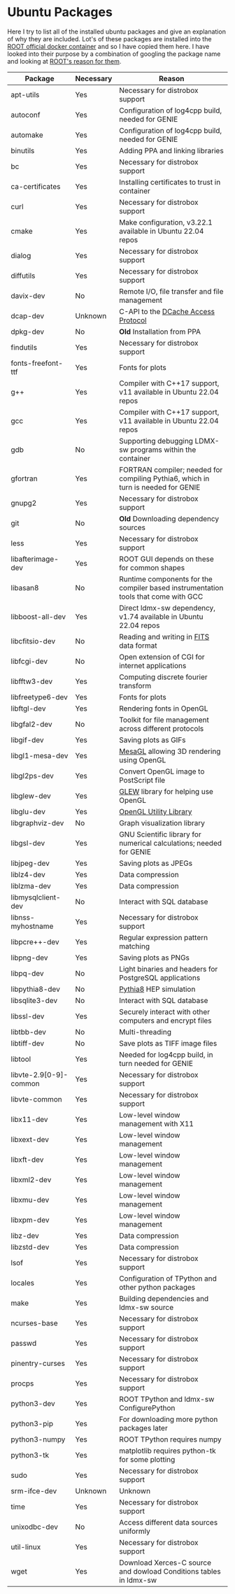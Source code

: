 # Ubuntu Packages
Here I try to list all of the installed ubuntu packages and give an explanation of why they are included.
Lot's of these packages are installed into the [ROOT official docker container](https://github.com/root-project/root-docker/blob/master/ubuntu/Dockerfile) and so I have copied them here. 
I have looked into their purpose by a combination of googling the package name and looking at [ROOT's reason for them](https://root.cern/install/dependencies/). 

Package | Necessary | Reason
---|---|---
apt-utils | Yes | Necessary for distrobox support
autoconf | Yes | Configuration of log4cpp build, needed for GENIE
automake | Yes | Configuration of log4cpp build, needed for GENIE
binutils | Yes | Adding PPA and linking libraries
bc | Yes | Necessary for distrobox support
ca-certificates | Yes | Installing certificates to trust in container
curl | Yes | Necessary for distrobox support
cmake | Yes | Make configuration, v3.22.1 available in Ubuntu 22.04 repos
dialog | Yes | Necessary for distrobox support
diffutils | Yes | Necessary for distrobox support
davix-dev | No | Remote I/O, file transfer and file management
dcap-dev | Unknown | C-API to the [DCache Access Protocol](https://dcache.org/old/manuals/libdcap.shtml)
dpkg-dev | No | **Old** Installation from PPA
findutils | Yes | Necessary for distrobox support
fonts-freefont-ttf | Yes | Fonts for plots
g++ | Yes | Compiler with C++17 support, v11 available in Ubuntu 22.04 repos
gcc | Yes | Compiler with C++17 support, v11 available in Ubuntu 22.04 repos
gdb | No | Supporting debugging LDMX-sw programs within the container
gfortran | Yes | FORTRAN compiler; needed for compiling Pythia6, which in turn is needed for GENIE
gnupg2 | Yes | Necessary for distrobox support
git | No | **Old** Downloading dependency sources
less | Yes | Necessary for distrobox support
libafterimage-dev | Yes | ROOT GUI depends on these for common shapes
libasan8 | No | Runtime components for the compiler based instrumentation tools that come with GCC
libboost-all-dev | Yes | Direct ldmx-sw dependency, v1.74 available in Ubuntu 22.04 repos
libcfitsio-dev | No | Reading and writing in [FITS](https://heasarc.gsfc.nasa.gov/docs/heasarc/fits.html) data format
libfcgi-dev | No | Open extension of CGI for internet applications
libfftw3-dev | Yes | Computing discrete fourier transform
libfreetype6-dev | Yes | Fonts for plots
libftgl-dev | Yes | Rendering fonts in OpenGL
libgfal2-dev | No | Toolkit for file management across different protocols
libgif-dev | Yes | Saving plots as GIFs
libgl1-mesa-dev | Yes | [MesaGL](https://mesa3d.org/) allowing 3D rendering using OpenGL
libgl2ps-dev | Yes | Convert OpenGL image to PostScript file
libglew-dev | Yes | [GLEW](http://glew.sourceforge.net/) library for helping use OpenGL
libglu-dev | Yes | [OpenGL Utility Library](https://www.opengl.org/resources/libraries/)
libgraphviz-dev | No | Graph visualization library
libgsl-dev | Yes | GNU Scientific library for numerical calculations; needed for GENIE
libjpeg-dev | Yes | Saving plots as JPEGs
liblz4-dev | Yes | Data compression
liblzma-dev | Yes | Data compression
libmysqlclient-dev | No | Interact with SQL database
libnss-myhostname | Yes | Necessary for distrobox support
libpcre++-dev | Yes | Regular expression pattern matching
libpng-dev | Yes | Saving plots as PNGs
libpq-dev | No | Light binaries and headers for PostgreSQL applications
libpythia8-dev | No | [Pythia8](http://home.thep.lu.se/~torbjorn/pythia81html/Welcome.html) HEP simulation
libsqlite3-dev | No | Interact with SQL database
libssl-dev | Yes | Securely interact with other computers and encrypt files
libtbb-dev | No | Multi-threading
libtiff-dev | No | Save plots as TIFF image files
libtool | Yes | Needed for log4cpp build, in turn needed for GENIE
libvte-2.9[0-9]-common | Yes | Necessary for distrobox support
libvte-common | Yes | Necessary for distrobox support
libx11-dev | Yes | Low-level window management with X11
libxext-dev | Yes | Low-level window management
libxft-dev | Yes | Low-level window management
libxml2-dev | Yes | Low-level window management
libxmu-dev | Yes | Low-level window management
libxpm-dev | Yes | Low-level window management
libz-dev | Yes | Data compression
libzstd-dev | Yes | Data compression
lsof | Yes | Necessary for distrobox support
locales | Yes | Configuration of TPython and other python packages
make | Yes | Building dependencies and ldmx-sw source
ncurses-base | Yes | Necessary for distrobox support
passwd | Yes | Necessary for distrobox support
pinentry-curses | Yes | Necessary for distrobox support
procps | Yes | Necessary for distrobox support
python3-dev | Yes | ROOT TPython and ldmx-sw ConfigurePython
python3-pip | Yes | For downloading more python packages later
python3-numpy | Yes | ROOT TPython requires numpy
python3-tk | Yes | matplotlib requires python-tk for some plotting
sudo | Yes | Necessary for distrobox support
srm-ifce-dev | Unknown | Unknown
time | Yes | Necessary for distrobox support
unixodbc-dev | No | Access different data sources uniformly
util-linux | Yes | Necessary for distrobox support
wget | Yes | Download Xerces-C source and dowload Conditions tables in ldmx-sw
